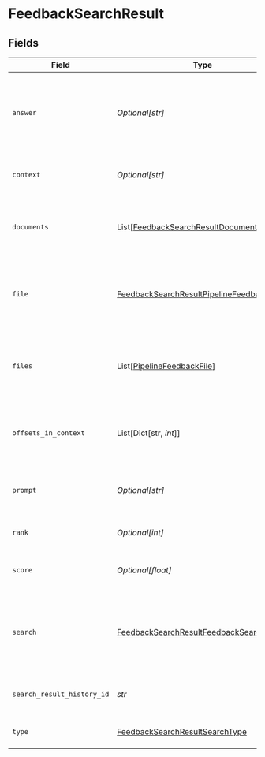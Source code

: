 # FeedbackSearchResult


## Fields

| Field                                                                                                       | Type                                                                                                        | Required                                                                                                    | Description                                                                                                 |
| ----------------------------------------------------------------------------------------------------------- | ----------------------------------------------------------------------------------------------------------- | ----------------------------------------------------------------------------------------------------------- | ----------------------------------------------------------------------------------------------------------- |
| `answer`                                                                                                    | *Optional[str]*                                                                                             | :heavy_minus_sign:                                                                                          | Shows the query answer. This is only returned for question answering pipelines.                             |
| `context`                                                                                                   | *Optional[str]*                                                                                             | :heavy_minus_sign:                                                                                          | Shows the context of the search result.                                                                     |
| `documents`                                                                                                 | List[[FeedbackSearchResultDocuments](../../models/shared/feedbacksearchresultdocuments.md)]                 | :heavy_check_mark:                                                                                          | Shows the documents which contain the search results.                                                       |
| `file`                                                                                                      | [FeedbackSearchResultPipelineFeedbackFile](../../models/shared/feedbacksearchresultpipelinefeedbackfile.md) | :heavy_check_mark:                                                                                          | Shows information about the file which contains the search result.                                          |
| `files`                                                                                                     | List[[PipelineFeedbackFile](../../models/shared/pipelinefeedbackfile.md)]                                   | :heavy_check_mark:                                                                                          | Shows information about the files which contain the search results.                                         |
| `offsets_in_context`                                                                                        | List[Dict[str, *int*]]                                                                                      | :heavy_minus_sign:                                                                                          | Specifies the offset of the answer within the context.                                                      |
| `prompt`                                                                                                    | *Optional[str]*                                                                                             | :heavy_minus_sign:                                                                                          | The prompt that was used to generate the result.                                                            |
| `rank`                                                                                                      | *Optional[int]*                                                                                             | :heavy_minus_sign:                                                                                          | Shows the rank of the prediction.                                                                           |
| `score`                                                                                                     | *Optional[float]*                                                                                           | :heavy_minus_sign:                                                                                          | Shows the relevance score of the prediction.                                                                |
| `search`                                                                                                    | [FeedbackSearchResultFeedbackSearchQuery](../../models/shared/feedbacksearchresultfeedbacksearchquery.md)   | :heavy_check_mark:                                                                                          | Shows information about the search query which returned this result.                                        |
| `search_result_history_id`                                                                                  | *str*                                                                                                       | :heavy_check_mark:                                                                                          | Unique identifier of this search result                                                                     |
| `type`                                                                                                      | [FeedbackSearchResultSearchType](../../models/shared/feedbacksearchresultsearchtype.md)                     | :heavy_check_mark:                                                                                          | Shows the type of the prediction.                                                                           |